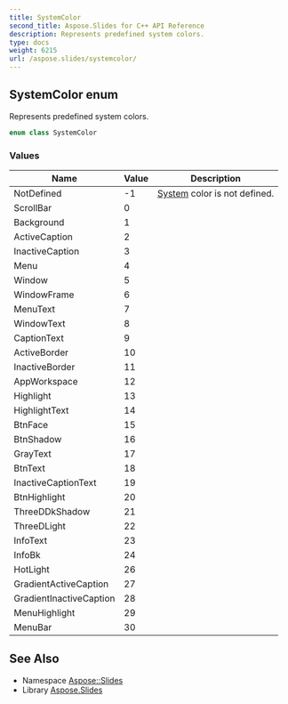 ```yaml
---
title: SystemColor
second_title: Aspose.Slides for C++ API Reference
description: Represents predefined system colors.
type: docs
weight: 6215
url: /aspose.slides/systemcolor/
---
```

## SystemColor enum


Represents predefined system colors.

```cpp
enum class SystemColor
```

### Values

| Name | Value | Description |
| --- | --- | --- |
| NotDefined | -1 | [System](../../system/) color is not defined. |
| ScrollBar | 0 |  |
| Background | 1 |  |
| ActiveCaption | 2 |  |
| InactiveCaption | 3 |  |
| Menu | 4 |  |
| Window | 5 |  |
| WindowFrame | 6 |  |
| MenuText | 7 |  |
| WindowText | 8 |  |
| CaptionText | 9 |  |
| ActiveBorder | 10 |  |
| InactiveBorder | 11 |  |
| AppWorkspace | 12 |  |
| Highlight | 13 |  |
| HighlightText | 14 |  |
| BtnFace | 15 |  |
| BtnShadow | 16 |  |
| GrayText | 17 |  |
| BtnText | 18 |  |
| InactiveCaptionText | 19 |  |
| BtnHighlight | 20 |  |
| ThreeDDkShadow | 21 |  |
| ThreeDLight | 22 |  |
| InfoText | 23 |  |
| InfoBk | 24 |  |
| HotLight | 26 |  |
| GradientActiveCaption | 27 |  |
| GradientInactiveCaption | 28 |  |
| MenuHighlight | 29 |  |
| MenuBar | 30 |  |

## See Also

* Namespace [Aspose::Slides](../)
* Library [Aspose.Slides](../../)
